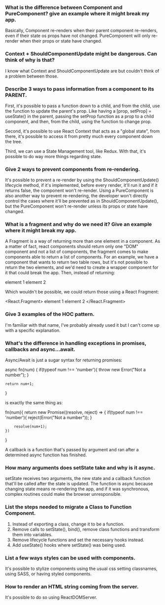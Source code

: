 ### What is the difference between Component and PureComponent? give an example where it might break my app.

Basically, Component re-renders when their parent component re-renders, even if their state os props have not changed. PureComponent will only re-render when their props or state have changed.

### Context + ShouldComponentUpdate might be dangerous. Can think of why is that?

I know what Context and ShouldComponentUpdate are but couldn't think of a problem between those.

### Describe 3 ways to pass information from a component to its PARENT.

First, it's possible to pass a function down to a child, and from the child, use the function to update the parent's prop. Like having a [prop, setProp] = useState() in the parent, passing the setProp function as a prop to a child component, and then, from the child, using the function to change prop.

Second, it's possible to use React Context that acts as a "global state", from there, it's possible to access it from pretty much every component down the tree.

Third, we can use a State Management tool, like Redux. With that, it's possible to do way more things regarding state.

### Give 2 ways to prevent components from re-rendering.

It's possible to prevent a re-render by using the ShouldComponentUpdate() lifecycle method, if it's implemented, before every render, it'll run it and if it returns false, the component won't re-render.
Using a PureComponent is also another way to prevent re-rendering, the developer won't directly control the cases where it'll be prevented as in ShouldComponentUpdate(), but the PureComponent won't re-render unless its props or state have changed.

### What is a fragment and why do we need it? Give an example where it might break my app.

A Fragment is a way of returning more than one element in a component. As a matter of fact, react components should return only one "DOM" component and not a list of components, the fragment comes to make components able to return a list of components.
For an example, we have a component that wants to return two table rows, but it's not possible to return the two elements, and we'd need to create a wrapper component for it that could break the app. Then, instead of returning:

<td>element 1</td>
<td>element 2</td>

Which wouldn't be possible, we could return those using a React Fragment:

<React.Fragment>
    <td>element 1</td>
    <td>element 2</td>
</React.Fragment>

### Give 3 examples of the HOC pattern.

I'm familiar with that name, I've probably already used it but I can't come up with a specific explanation.

### What's the difference in handling exceptions in promises, callbacks and async...await.

Async/Await is just a sugar syntax for returning promises:

async fn(num) {
    if(typeof num !== 'number'){
        throw new Error("Not a number");
    }

    return num+1;
}

is exactly the same thing as:

fn(num){
    return new Promise((resolve, reject) => {
        if(typeof num !== 'number'){
            reject(Error("Not a number"));
        }

        resolve(num+1);
    })
}

A callback is a function that's passed by argument and ran after a determined async function has finished.

### How many arguments does setState take and why is it async.

setState receives two arguments, the new state and a callback function that'll be called after the state is updated. The function is async because changing state means re-rendering the app, and if it was synchronous, complex routines could make the browser unresponsible. 

### List the steps needed to migrate a Class to Function Component.

1. Instead of exporting a class, change it to be a function.
2. Remove calls to setState(), bind(), remove class functions and transform them into variables.
3. Remove lifecycle functions and set the necessary hooks instead.
3. Add useState() hooks where setState() was being used.

### List a few ways styles can be used with components.

It's possible to stylize components using the usual css setting classnames, using SASS, or having styled components.

### How to render an HTML string coming from the server.

It's possible to do so using ReactDOMServer.